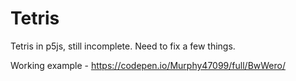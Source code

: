 # Tetris
Tetris in p5js, still incomplete. Need to fix a few things.


Working example - https://codepen.io/Murphy47099/full/BwWero/

